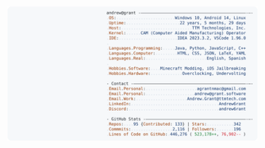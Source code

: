 <a href="https://github.com/Lost-Saint/Lost-Saint">
  <picture>
    <source media="(prefers-color-scheme: dark)" srcset="https://raw.githubusercontent.comi/Lost-Saint/Lost-Saint/main/dark_mode.svg">
    <img alt="Lost Saint's GitHub Profile README" src="https://raw.githubusercontent.com/Lost-Saint/Lost-Saint/main/light_mode.svg">
  </picture>
</a>
